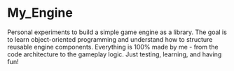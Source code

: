 # My_Engine
Personal experiments to build a simple game engine as a library.  The goal is to learn object-oriented programming and understand how to structure reusable engine components.   Everything is 100% made by me - from the code architecture to the gameplay logic.  Just testing, learning, and having fun!
